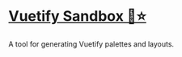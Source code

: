 # [Vuetify Sandbox 🎨⭐️](https://vuetify-sandbox.netlify.com)
A tool for generating Vuetify palettes and layouts.